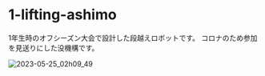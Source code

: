 # 1-lifting-ashimo
1年生時のオフシーズン大会で設計した段越えロボットです。
コロナのため参加を見送りにした没機構です。<br>


![2023-05-25_02h09_49](https://github.com/hossyan/1-lifting-ashimo/assets/118952234/9a11070e-c6a3-44dc-b811-ecbfaccd217a)
